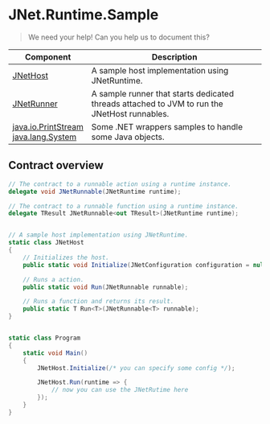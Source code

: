 # JNet.Runtime.Sample

> We need your help! Can you help us to document this?

|Component|Description|
|-|-|
|[JNetHost](JNetHost.cs)|A sample host implementation using JNetRuntime.|
|[JNetRunner](JNetRunner.cs)|A sample runner that starts dedicated threads attached to JVM to run the JNetHost runnables.|
|[java.io.PrintStream](java/io/PrintStream.cs)<br>[java.lang.System](java/lang/System.cs)|Some .NET wrappers samples to handle some Java objects.|

## Contract overview

```csharp
// The contract to a runnable action using a runtime instance.
delegate void JNetRunnable(JNetRuntime runtime);

// The contract to a runnable function using a runtime instance.
delegate TResult JNetRunnable<out TResult>(JNetRuntime runtime);


// A sample host implementation using JNetRuntime.
static class JNetHost
{
    // Initializes the host.
    public static void Initialize(JNetConfiguration configuration = null);

    // Runs a action.
    public static void Run(JNetRunnable runnable);

    // Runs a function and returns its result.
    public static T Run<T>(JNetRunnable<T> runnable);
}


static class Program
{
    static void Main()
    {
        JNetHost.Initialize(/* you can specify some config */);

        JNetHost.Run(runtime => {
            // now you can use the JNetRutime here 
        });
    }
}

```

